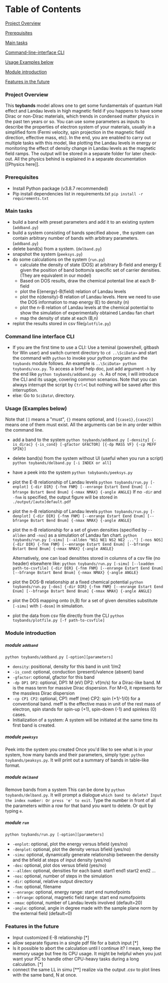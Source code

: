  # Table of Contents
[Project Overview](#project-overview)

[Prerequisites](#prerequisites)

[Main tasks](#main-tasks)

[Command-line-interface CLI](#command-line-interface-CLI)

[Usage Examples below](#usage-examples-below)

[Module introduction](#module-introduction)

[Features in the future](#features-in-the-future)

### Project Overview
This **toybands** model allows one to get some fundamentals of quantum Hall effect and Landau levels in high magnetic field if you happens to have some Dirac or non-Dirac materials, which trends in condensed matter physics in the past ten years or so. 
You can use some parameters as inputs to describe the properties of electron system of your materials, usually in a simplified form (Fermi velocity, spin projection in the magnetic field direction, effective mass, etc).  In the end, you are enabled to carry out multiple tasks with this model, like plotting the Landau levels in energy or monitoring the effect of density change in Landau levels as the magnetic field ramps. The output will be stored in a separate folder for later check-out. 
All the physics behind is explained in a separate documentation  [[Physics here]]. 

### Prerequisites
- Install Python package (v3.8.7 recommended)
- Pip install dependencies list in requirements.txt `pip install -r requirements.txt`
### Main tasks
- build a band with preset parameters and add it to an existing system (`addband.py`)
- build a system consisting of bands specified above , the system can contain arbitrary number of bands with arbitrary parameters. (`addband.py`)
- delete band(s) from a system. (`delband.py`)
- snapshot the system (`peeksys.py`)
- do some calculations on the system (`run.py`)
	- calculate the density of state (DOS) at arbitrary B-field and energy E given the position of band bottom/a specific set of carrier densities. (They are equivalent in our model)
	- Based on DOS results, draw the chemical potentail line at each B-field
	- plot the E(energy)-B(field) relation of Landau levels
	- plot the n(density)-B relation of Landau levels. Here we need to use the DOS information to map energy (E) to density (n)
	- plot the n-B relation of Landau levels at the chemical potential to show the simulation of experimentally obtained Landau fan chart
	- map the density of state at each (B,n)
- replot the results stored in csv file(`plotfile.py`)
### Command line interface CLI
- If you are the first time to use a CLI:
	Use a teminal (powershell, gitbash for Win user) and switch current directory to `cd ..\SciData>` and start the command with `python` to invoke your python program and the `toybands` module follows. 
	An example is `..\SciData> python toybands/xxx.py`.  To access a brief help doc, just add argument `-h` by the end like `python toybands/addband.py -h`. As of now, I will introduce the CLI and its usage, covering common scenarios. Note that you can always interrupt the script by `Ctrl+C` but nothing will be saved after this interruption.
- else: Go to `SciData\` directory.
 ### Usage (Examples below)
 Note that `[]` means a "must", `{}` means optional, and `[{case1},{case2}]` means one of them must exist. All the arguments can be in any order within the command line. 
 - add a band to the system
 `python toybands/addband.py [-density] {-is_dirac} {-is_cond} [-gfactor GFACTOR] [{-dp MASS VF} {-cp MEFF SPIN}]` 
 - delete band(s) from the system without UI (useful when you run a script)
 `python toybands/delband.py [-i INDEX or all]`
 - have a peek into the system
 `python tobybands/peeksys.py`
 - plot the E-B relationship of Landau levels
 `python toybands/run.py [-enplot] {-dir DIR} {-fnm FNM} [--enrange Estart Eend Enum] [--bfrange Bstart Bend Bnum] {-nmax NMAX} {-angle ANGLE}` If no `-dir` and `-fnm` is specified, the output figure will be stored in `./output/[auto]default.pdf`  
 - plot the n-B relationship of Landau levels
 `python toybands/run.py [-denplot] {-dir DIR} {-fnm FNM} [--enrange Estart Eend Enum] [--bfrange Bstart Bend Bnum] {-nmax NMAX} {-angle ANGLE}`
 - plot the n-B relationship for a set of given densities (specified by  `--allden` and `-nos`) as a simulation of Landau fan chart.
 `python toybands/run.py [-simu] [--allden "NS1 NE1 NS2 NE2 ..."] [-nos NOS] {-dir DIR} {-fnm FNM} [--enrange Estart Eend Enum] [--bfrange Bstart Bend Bnum] {-nmax NMAX} {-angle ANGLE}`

 	Alternatively, one can load densitites stored in columns of a csv file (no header) elsewhere like:
 `python toybands/run.py [-simu] [--loadden path-to-csvfile] {-dir DIR} {-fnm FNM} [--enrange Estart Eend Enum] [--bfrange Bstart Bend Bnum] {-nmax NMAX} {-angle ANGLE}`
 - plot the DOS-B relationship at a fixed chemical potential
 `python toybands/run.py [-dos] {-dir DIR} {-fnm FNM} [--enrange Estart Eend Enum] [--bfrange Bstart Bend Bnum] {-nmax NMAX} {-angle ANGLE}`
 - plot the DOS mapping onto (n,B) for a set of given densities
 substitute `[-simu]` with `[-dosm]` in simulation.
 - plot the data from csv file directly from the CLI
 `python toybands/plotfile.py [-f path-to-csvfile]`

### Module introduction
##### module `addband` 
`python toybands/addband.py [-option][parameters]`
- `density`: positional, density for this band in unit 1/m2
- `-is_cond`: optional, conduction (present)/valence (absent) band
- `-gfactor`: optional, gfactor for this band
- `-dp DP1 DP2`: optional, DP1: M (eV) DP2: vf(m/s) for a Dirac-like band. M is the mass term for massive Dirac dispersion. For M=0, it represents for the massless Dirac dispersion
- `-cp CP1 CP2`: optional, CP1: meff (me) CP2: spin (+1/-1/0) for a conventional band. meff is the effective mass in unit of the rest mass of electron, spin stands for spin-up (+1), spin-down (-1) and spinless (0) cases.
- Initialization of a system:
A system will be initiated at the same time its first band is created.

	
#####  module `peeksys`
Peek into the system you created
 Once you'd like to see what is in your system, how many bands and their parameters, simply type: `python toybands/peaksys.py`.  It will print out a summary of bands in table-like format.

 ##### module `delband`
 Remove bands from a system
 This can be done by `python toybands/delband.py`. It will prompt a dialogue `which band to delete? Input the index number: Or press 'e' to exit`. Type the number in front of all the parameters within a row for that band you want to delete. Or quit by typing `e`. 

 ##### module `run`
 `python toybands/run.py [-option][parameters]`
 - `-enplot`: optional, plot the energy versus bfield (yes/no)
 - `-denplot`: optional, plot the density versus bfield (yes/no)
 - `-simu`: optional, dynamically generate relationship between the density and the bfield at steps of input density (yes/no)
 - `-dos`: optional, plot dos versus bfield (yes/no)
 - `--allden`: optional, densities for each band: start1 end1 start2 end2 ...
 - `-nos`: optional, number of steps in the simulation
 - `-dir`: optional, relative output directory
 - `-fnm`: optional, filename
 - `--enrange`: optional, energy range: start end numofpoints
 - `--bfrange`: optional, magnetic field range: start end numofpoints
 - `-nmax`: optional, number of Landau levels involved (default=20)
 - `-angle`: optional, angle in degree made with the sample plane norm by the external field (default=0)


 ### Features in the future
 - Input customized E-B relationship [*]
 - allow separate figures in a single pdf file for a batch input [*]
 - Is it possible to abort the calculation until I continue it? I mean, keep the memory usage but free its CPU usage. It might be helpful when you just want your PC to handle other CPU-heavy tasks during a long calculation. [*]
 - connect the same LL in simu [**] realize via the output .csv to plot lines with the same band, N at once.
